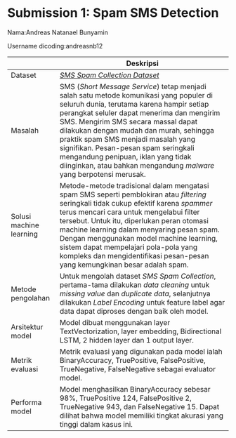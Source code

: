 # Submission 1: Spam SMS Detection
Nama:Andreas Natanael Bunyamin

Username dicoding:andreasnb12

| | Deskripsi |
| ----------- | ----------- |
| Dataset | [*SMS Spam Collection Dataset*](https://www.kaggle.com/datasets/uciml/sms-spam-collection-dataset/data) |
| Masalah | SMS (*Short Message Service*) tetap menjadi salah satu metode komunikasi yang populer di seluruh dunia, terutama karena hampir setiap perangkat seluler dapat menerima dan mengirim SMS. Mengirim SMS secara massal dapat dilakukan dengan mudah dan murah, sehingga praktik spam SMS menjadi masalah yang signifikan. Pesan-pesan spam seringkali mengandung penipuan, iklan yang tidak diinginkan, atau bahkan mengandung *malware* yang berpotensi merusak. |
| Solusi machine learning |  Metode-metode tradisional dalam mengatasi spam SMS seperti pemblokiran atau *filtering* seringkali tidak cukup efektif karena *spammer* terus mencari cara untuk mengelabui filter tersebut. Untuk itu, diperlukan peran otomasi machine learning dalam menyaring pesan spam. Dengan menggunakan model machine learning, sistem dapat mempelajari pola-pola yang kompleks dan mengidentifikasi pesan-pesan yang kemungkinan besar adalah spam. |
| Metode pengolahan | Untuk mengolah dataset *SMS Spam Collection*, pertama-tama dilakukan *data cleaning* untuk *missing value* dan *duplicate data*, selanjutnya dilakukan *Label Encoding* untuk feature label agar data dapat diproses dengan baik oleh model.  |
| Arsitektur model | Model dibuat menggunakan layer TextVectorization, layer embedding, Bidirectional LSTM, 2 hidden layer dan 1 output layer.  |
| Metrik evaluasi | Metrik evaluasi yang digunakan pada model ialah BinaryAccuracy, TruePositive, FalsePositive, TrueNegative, FalseNegative sebagai evaluator model. |
| Performa model | Model menghasilkan BinaryAccuracy sebesar 98%, TruePositive 124, FalsePositive 2, TrueNegative 943, dan FalseNegative 15. Dapat dilihat bahwa model memiliki tingkat akurasi yang tinggi dalam kasus ini. |
